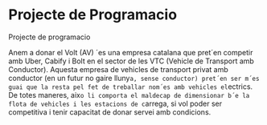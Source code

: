 # Projecte de Programacio
Projecte de programacio 

Anem a donar el Volt (AV) ´es una empresa catalana que pret´en competir amb Uber, Cabify i
Bolt en el sector de les VTC (Vehicle de Transport amb Conductor).
Aquesta empresa de vehicles de transport privat amb conductor (en un futur no gaire lluny`a,
sense conductor) pret´en ser m´es guai que la resta pel fet de treballar nom´es amb vehicles
el`ectrics. De totes maneres, aix`o li comporta el maldecap de dimensionar b´e la flota de vehicles
i les estacions de c`arrega, si vol poder ser competitiva i tenir capacitat de donar servei amb
condicions.
